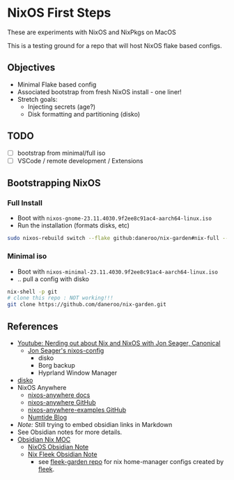 # NixOS First Steps

These are experiments with NixOS and NixPkgs on MacOS

This is a testing ground for a repo that will host NixOS flake based configs.

## Objectives

- Minimal Flake based config
- Associated bootstrap from fresh NixOS install - one liner!
- Stretch goals:
  - Injecting secrets (age?)
  - Disk formatting and partitioning (disko)

## TODO

- [ ] bootstrap from minimal/full iso
- [ ] VSCode / remote development / Extensions

## Bootstrapping NixOS

### Full Install

- Boot with `nixos-gnome-23.11.4030.9f2ee8c91ac4-aarch64-linux.iso`
- Run the installation (formats disks, etc)

```bash
sudo nixos-rebuild switch --flake github:daneroo/nix-garden#nix-full --no-write-lock-file
```

### Minimal iso

- Boot with `nixos-minimal-23.11.4030.9f2ee8c91ac4-aarch64-linux.iso`
- .. pull a config with disko

```bash
nix-shell -p git
# clone this repo : NOT working!!!
git clone https://github.com/daneroo/nix-garden.git
```

## References

- [Youtube: Nerding out about Nix and NixOS with Jon Seager, Canonical](https://www.youtube.com/watch?v=9l-U2NwbKOc&t=1s)
  - [Jon Seager's nixos-config](https://github.com/jnsgruk/nixos-config)
    - disko
    - Borg backup
    - Hyprland Window Manager
- [disko](https://github.com/nix-community/disko)
- NixOS Anywhere
  - [nixos-anywhere docs](https://nix-community.github.io/nixos-anywhere/)
  - [nixos-anywhere GitHub](https://github.com/nix-community/nixos-anywhere)
  - [nixos-anywhere-examples GitHub](https://github.com/nix-community/nixos-anywhere-examples)
  - [Numtide Blog](https://numtide.com/blog/)
- _Note:_ Still trying to embed obsidian links in Markdown
- See Obsidian notes for more details.
- [Obsidian Nix MOC](obsidian://open?vault=MainVault&file=Projects%2FHomelab%2FNix%20-%20MOC)
  - [NixOS Obsidian Note](obsidian://open?vault=MainVault&file=Projects%2FHomelab%2FNix%20-%20NixOS)
  - [Nix Fleek Obsidian Note](obsidian://open?vault=MainVault&file=Projects%2FHomelab%2FNix%20-%20Fleek)
    - see [fleek-garden repo](https://github.com/daneroo/fleek-garden) for nix home-manager configs created by [fleek](https://github.com/ublue-os/fleek).

